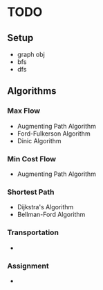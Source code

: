 # **TODO** 

## Setup
- graph obj
- bfs
- dfs


## Algorithms
### Max Flow
- Augmenting Path Algorithm 
- Ford-Fulkerson Algorithm
- Dinic Algorithm

### Min Cost Flow
- Augmenting Path Algorithm

### Shortest Path
- Dijkstra's Algorithm
- Bellman-Ford Algorithm

### Transportation
-

### Assignment  
-
